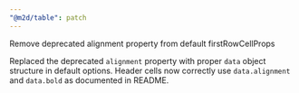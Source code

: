 ```yaml
---
"@m2d/table": patch
---
```


Remove deprecated alignment property from default firstRowCellProps

Replaced the deprecated `alignment` property with proper `data` object structure in default options. Header cells now correctly use `data.alignment` and `data.bold` as documented in README.

